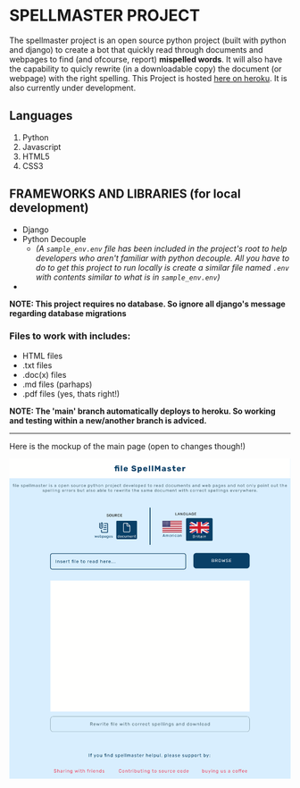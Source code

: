 # SPELLMASTER PROJECT

The spellmaster project is an open source python project (built with python and django) to create a bot that quickly read through documents and webpages to find (and ofcourse, report) __mispelled words__. It will also have the capability to quicly rewrite (in a downloadable copy) the document (or webpage) with the right spelling. This Project is hosted [here on heroku](https://spellmaster.herokuapp.com). It is also currently under development. 

## Languages
1. Python
2. Javascript
3. HTML5
4. CSS3

## FRAMEWORKS AND LIBRARIES (for local development)
* Django
* Python Decouple 
	* _(A `sample_env.env` file has been included in the project's root to help developers who aren't familiar with python decouple. All you have to do to get this project to run locally is create a similar file named `.env` with contents similar to what is in `sample_env.env`)_
* 

__NOTE: This project requires no database. So ignore all django's message regarding database migrations__

### Files to work with includes:
* HTML files
* .txt files
* .doc(x) files
* .md files (parhaps)
* .pdf files (yes, thats right!)

**NOTE: The 'main' branch automatically deploys to heroku. So working and testing within a new/another branch is adviced.**

---
Here is the mockup of the main page (open to changes though!)

![SpellMaster Prototyped Main Page](/screen.png)